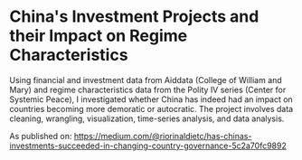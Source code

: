 # China's Investment Projects and their Impact on Regime Characteristics
Using financial and investment data from Aiddata (College of William and Mary) and regime characteristics data from the Polity IV series (Center for Systemic Peace), I investigated whether China has indeed had an impact on countries becoming more demoratic or autocratic. The project involves data cleaning, wrangling, visualization, time-series analysis, and data analysis.

As published on: 
https://medium.com/@riorinaldietc/has-chinas-investments-succeeded-in-changing-country-governance-5c2a70fc9892
